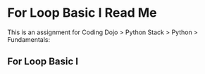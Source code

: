 # For Loop Basic I Read Me

This is an assignment for Coding Dojo > Python Stack > Python > Fundamentals:
## For Loop Basic I
